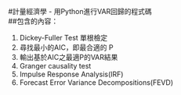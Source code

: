 #計量經濟學 - 用Python進行VAR回歸的程式碼 <br>
##包含的內容：<br>
1. Dickey-Fuller Test 單根檢定<br>
2. 尋找最小的AIC，即最合適的 P<br>
3. 輸出基於AIC之最適P的VAR結果<br>
4. Granger causality test<br>
5. Impulse Response Analysis(IRF)<br>
6. Forecast Error Variance Decompositions(FEVD)<br>

